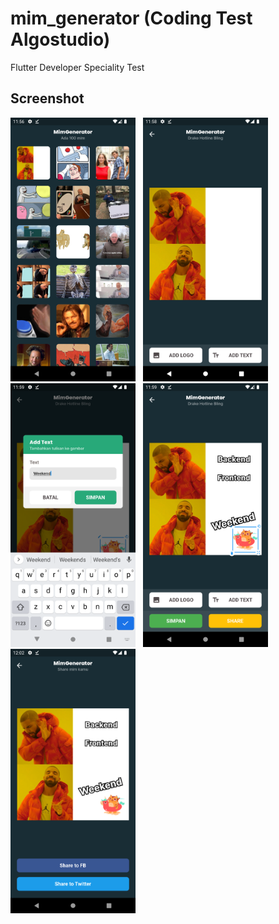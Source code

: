 # mim_generator (Coding Test Algostudio)

Flutter Developer Speciality Test

## Screenshot

<img src="docs/ss_home.png" width="200"> &nbsp;
<img src="docs/ss_editor_1.png" width="200"> &nbsp;
<img src="docs/ss_editor_2.png" width="200"> &nbsp;
<img src="docs/ss_editor_3.png" width="200"> &nbsp;
<img src="docs/ss_share.png" width="200"> 